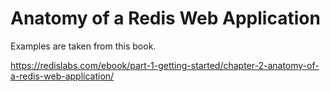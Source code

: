 # Anatomy of a Redis Web Application

Examples are taken from this book.

https://redislabs.com/ebook/part-1-getting-started/chapter-2-anatomy-of-a-redis-web-application/